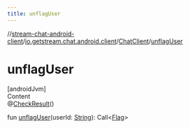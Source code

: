 ```yaml
---
title: unflagUser
---
```

//[stream-chat-android-client](../../../index.md)/[io.getstream.chat.android.client](../index.md)/[ChatClient](index.md)/[unflagUser](unflagUser.md)



# unflagUser  
[androidJvm]  
Content  
@[CheckResult](https://developer.android.com/reference/kotlin/androidx/annotation/CheckResult.html)()  
  
fun [unflagUser](unflagUser.md)(userId: [String](https://kotlinlang.org/api/latest/jvm/stdlib/kotlin/-string/index.html)): Call&lt;[Flag](../../io.getstream.chat.android.client.models/Flag/index.md)&gt;  



